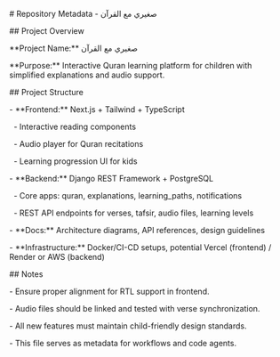 \# Repository Metadata - صغيري مع القرآن



\## Project Overview

\*\*Project Name:\*\* صغيري مع القرآن  

\*\*Purpose:\*\* Interactive Quran learning platform for children with simplified explanations and audio support.  



\## Project Structure

\- \*\*Frontend:\*\* Next.js + Tailwind + TypeScript  

&nbsp; - Interactive reading components  

&nbsp; - Audio player for Quran recitations  

&nbsp; - Learning progression UI for kids  

\- \*\*Backend:\*\* Django REST Framework + PostgreSQL  

&nbsp; - Core apps: quran, explanations, learning\_paths, notifications  

&nbsp; - REST API endpoints for verses, tafsir, audio files, learning levels  

\- \*\*Docs:\*\* Architecture diagrams, API references, design guidelines  

\- \*\*Infrastructure:\*\* Docker/CI-CD setups, potential Vercel (frontend) / Render or AWS (backend)  



\## Notes

\- Ensure proper alignment for RTL support in frontend.  

\- Audio files should be linked and tested with verse synchronization.  

\- All new features must maintain child-friendly design standards.  

\- This file serves as metadata for workflows and code agents.





